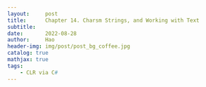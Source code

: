 ```yaml
---
layout:     post
title:      Chapter 14. Charsm Strings, and Working with Text
subtitle:   
date:       2022-08-28
author:     Hao
header-img: img/post/post_bg_coffee.jpg
catalog: true
mathjax: true
tags:
    - CLR via C#
---
```






